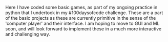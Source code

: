 Here I have coded some basic games, as part of my ongoing practice in python that I undertook in my #100daysofcode challenge. These are a part of the basic projects as these are currently primitive in the sense of the 'computer player' and their interface.
I am hoping to move to GUI and ML soon, and will look forward to implement these in a much more interactive and challenging way.
